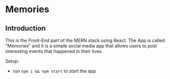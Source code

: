 # Memories



## Introduction


This is the Front-End part of the MERN stack using React. The App is called "Memories" and it is a simple social media app that allows users to post interesting events that happened in their lives.



Setup:
- run ```npm i && npm start```  to start the app
